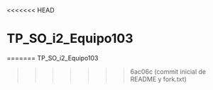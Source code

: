 <<<<<<< HEAD
# TP_SO_i2_Equipo103
=======
TP_SO_i2_Equipo103
>>>>>>> 6ac06c (commit inicial de README y fork.txt)
